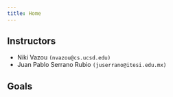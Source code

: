 ```yaml
---
title: Home 
---
```


## Instructors

- Niki Vazou `(nvazou@cs.ucsd.edu)`
- Juan Pablo Serrano Rubio `(juserrano@itesi.edu.mx)`

## Goals
